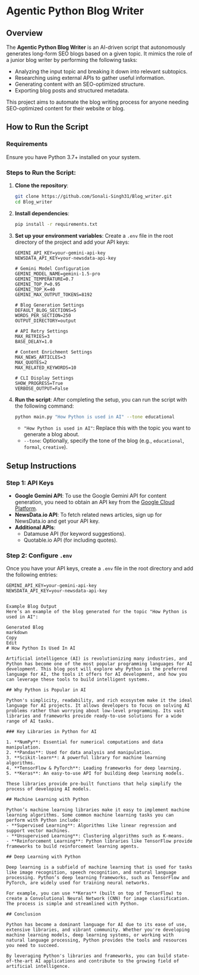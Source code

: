 # Agentic Python Blog Writer

## Overview
The **Agentic Python Blog Writer** is an AI-driven script that autonomously generates long-form SEO blogs based on a given topic. It mimics the role of a junior blog writer by performing the following tasks:
- Analyzing the input topic and breaking it down into relevant subtopics.
- Researching using external APIs to gather useful information.
- Generating content with an SEO-optimized structure.
- Exporting blog posts and structured metadata.

This project aims to automate the blog writing process for anyone needing SEO-optimized content for their website or blog.

## How to Run the Script

### Requirements
Ensure you have Python 3.7+ installed on your system.

### Steps to Run the Script:
1. **Clone the repository**:
    ```bash
    git clone https://github.com/Sonali-Singh31/Blog_writer.git
    cd Blog_writer
    ```

2. **Install dependencies**:
    ```bash
    pip install -r requirements.txt
    ```

3. **Set up your environment variables**:
    Create a `.env` file in the root directory of the project and add your API keys:
    ```env
    GEMINI_API_KEY=your-gemini-api-key
    NEWSDATA_API_KEY=your-newsdata-api-key

    # Gemini Model Configuration
    GEMINI_MODEL_NAME=gemini-1.5-pro
    GEMINI_TEMPERATURE=0.7
    GEMINI_TOP_P=0.95
    GEMINI_TOP_K=40
    GEMINI_MAX_OUTPUT_TOKENS=8192

    # Blog Generation Settings
    DEFAULT_BLOG_SECTIONS=5
    WORDS_PER_SECTION=250
    OUTPUT_DIRECTORY=output

    # API Retry Settings
    MAX_RETRIES=3
    BASE_DELAY=1.0

    # Content Enrichment Settings
    MAX_NEWS_ARTICLES=3
    MAX_QUOTES=2
    MAX_RELATED_KEYWORDS=10

    # CLI Display Settings
    SHOW_PROGRESS=True
    VERBOSE_OUTPUT=False
    ```

4. **Run the script**:
    After completing the setup, you can run the script with the following command:
    ```bash
    python main.py "How Python is used in AI" --tone educational
    ```

   - `"How Python is used in AI"`: Replace this with the topic you want to generate a blog about.
   - `--tone`: Optionally, specify the tone of the blog (e.g., `educational`, `formal`, `creative`).

## Setup Instructions

### Step 1: API Keys
- **Google Gemini API**: To use the Google Gemini API for content generation, you need to obtain an API key from the [Google Cloud Platform](https://cloud.google.com/).
- **NewsData.io API**: To fetch related news articles, sign up for NewsData.io and get your API key.
- **Additional APIs**:
    - Datamuse API (for keyword suggestions).
    - Quotable.io API (for including quotes).

### Step 2: Configure `.env`
Once you have your API keys, create a `.env` file in the root directory and add the following entries:
```env
GEMINI_API_KEY=your-gemini-api-key
NEWSDATA_API_KEY=your-newsdata-api-key


Example Blog Output
Here’s an example of the blog generated for the topic "How Python is used in AI":

Generated Blog
markdown
Copy
Edit
# How Python Is Used In AI

Artificial intelligence (AI) is revolutionizing many industries, and Python has become one of the most popular programming languages for AI development. This blog post will explore why Python is the preferred language for AI, the tools it offers for AI development, and how you can leverage these tools to build intelligent systems.

## Why Python is Popular in AI

Python's simplicity, readability, and rich ecosystem make it the ideal language for AI projects. It allows developers to focus on solving AI problems rather than worrying about low-level programming. Its vast libraries and frameworks provide ready-to-use solutions for a wide range of AI tasks.

### Key Libraries in Python for AI

1. **NumPy**: Essential for numerical computations and data manipulation.
2. **Pandas**: Used for data analysis and manipulation.
3. **Scikit-learn**: A powerful library for machine learning algorithms.
4. **TensorFlow & PyTorch**: Leading frameworks for deep learning.
5. **Keras**: An easy-to-use API for building deep learning models.

These libraries provide pre-built functions that help simplify the process of developing AI models.

## Machine Learning with Python

Python’s machine learning libraries make it easy to implement machine learning algorithms. Some common machine learning tasks you can perform with Python include:
- **Supervised Learning**: Algorithms like linear regression and support vector machines.
- **Unsupervised Learning**: Clustering algorithms such as K-means.
- **Reinforcement Learning**: Python libraries like TensorFlow provide frameworks to build reinforcement learning agents.

## Deep Learning with Python

Deep learning is a subfield of machine learning that is used for tasks like image recognition, speech recognition, and natural language processing. Python’s deep learning frameworks, such as TensorFlow and PyTorch, are widely used for training neural networks.

For example, you can use **Keras** (built on top of TensorFlow) to create a Convolutional Neural Network (CNN) for image classification. The process is simple and streamlined with Python.

## Conclusion

Python has become a dominant language for AI due to its ease of use, extensive libraries, and vibrant community. Whether you're developing machine learning models, deep learning systems, or working with natural language processing, Python provides the tools and resources you need to succeed.

By leveraging Python's libraries and frameworks, you can build state-of-the-art AI applications and contribute to the growing field of artificial intelligence.
